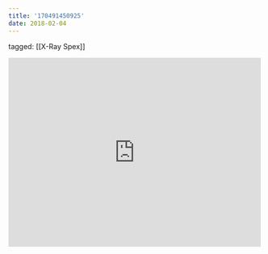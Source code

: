 ```yaml
---
title: '170491450925'
date: 2018-02-04
---
```

tagged: [[X-Ray Spex]]
<iframe allow="accelerometer; autoplay; clipboard-write; encrypted-media; gyroscope; picture-in-picture" allowfullscreen="" frameborder="0" height="375" id="youtube_iframe" src="https://www.youtube.com/embed/aTfgWegud7o?feature=oembed&amp;enablejsapi=1&amp;origin=https://safe.txmblr.com&amp;wmode=opaque" width="500"></iframe>